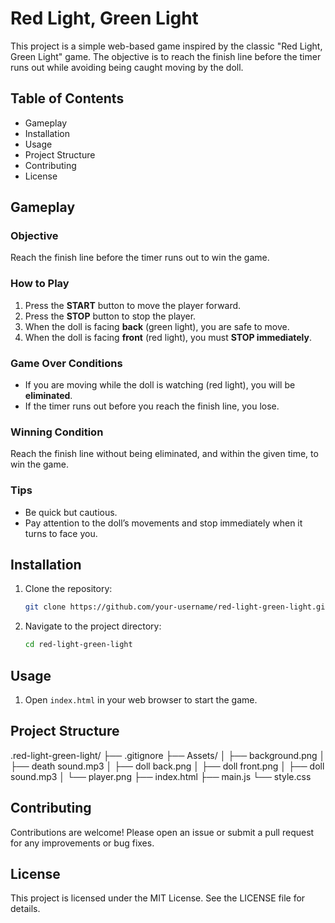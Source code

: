 # Red Light, Green Light

This project is a simple web-based game inspired by the classic "Red Light, Green Light" game. The objective is to reach the finish line before the timer runs out while avoiding being caught moving by the doll.

## Table of Contents

- Gameplay
- Installation
- Usage
- Project Structure
- Contributing
- License

## Gameplay

### Objective
Reach the finish line before the timer runs out to win the game.

### How to Play
1. Press the **START** button to move the player forward.
2. Press the **STOP** button to stop the player.
3. When the doll is facing **back** (green light), you are safe to move.
4. When the doll is facing **front** (red light), you must **STOP immediately**.

### Game Over Conditions
- If you are moving while the doll is watching (red light), you will be **eliminated**.
- If the timer runs out before you reach the finish line, you lose.

### Winning Condition
Reach the finish line without being eliminated, and within the given time, to win the game.

### Tips
- Be quick but cautious.
- Pay attention to the doll’s movements and stop immediately when it turns to face you.

## Installation

1. Clone the repository:
    ```sh
    git clone https://github.com/your-username/red-light-green-light.git
    ```
2. Navigate to the project directory:
    ```sh
    cd red-light-green-light
    ```

## Usage

1. Open `index.html` in your web browser to start the game.

## Project Structure
.red-light-green-light/ 
├── .gitignore ├── Assets/ │ ├── background.png │ ├── death sound.mp3 │ ├── doll back.png │ ├── doll front.png │ ├── doll sound.mp3 │ └── player.png ├── index.html ├── main.js └── style.css



## Contributing

Contributions are welcome! Please open an issue or submit a pull request for any improvements or bug fixes.

## License

This project is licensed under the MIT License. See the LICENSE file for details.